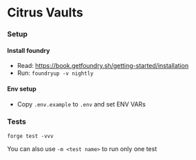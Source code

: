 # Citrus Vaults


### Setup

#### Install foundry

- Read: https://book.getfoundry.sh/getting-started/installation
- Run: `foundryup -v nightly`

#### Env setup

- Copy `.env.example` to `.env` and set ENV VARs


### Tests

`forge test -vvv`

You can also use `-m <test name>` to run only one test